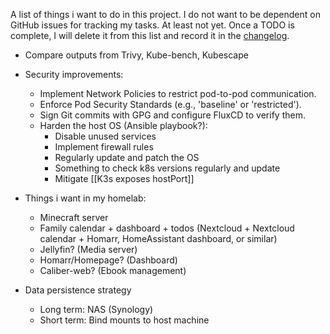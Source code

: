 A list of things i want to do in this project.
I do not want to be dependent on GitHub issues for tracking my tasks. At least not yet.
Once a TODO is complete, I will delete it from this list and record it in the [changelog](./CHANGELOG.md).

- Compare outputs from Trivy, Kube-bench, Kubescape
- Security improvements:
    - Implement Network Policies to restrict pod-to-pod communication.
    - Enforce Pod Security Standards (e.g., 'baseline' or 'restricted').
    - Sign Git commits with GPG and configure FluxCD to verify them.
    - Harden the host OS (Ansible playbook?):
        - Disable unused services
        - Implement firewall rules
        - Regularly update and patch the OS
        - Something to check k8s versions regularly and update
        - Mitigate [[K3s exposes hostPort]]

- Things i want in my homelab:
    - Minecraft server
    - Family calendar + dashboard + todos (Nextcloud + Nextcloud calendar + Homarr, HomeAssistant dashboard, or similar)
    - Jellyfin? (Media server)
    - Homarr/Homepage? (Dashboard)
    - Caliber-web? (Ebook management)

- Data persistence strategy
    - Long term: NAS (Synology)
    - Short term: Bind mounts to host machine

